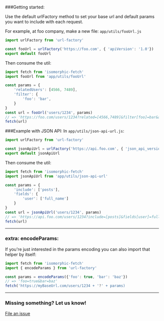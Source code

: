###Getting started:

Use the default urlFactory method to set your base url and default params you want to include with each request.

For example, at foo company, make a new file: `app/utils/fooUrl.js`
```js
import urlFactory from 'url-factory'

const fooUrl = urlFactory('https://foo.com', { 'apiVersion': '1.0'})
export default fooUrl
```

Then consume the util:

```js
import fetch from 'isomorphic-fetch'
import fooUrl from 'app/utils/fooUrl'

const params = {
    'relatedUsers': [4566, 7489],
    'filter': {
        'foo': 'bar',
    }
}
const url = fooUrl('users/1234', params)
// => 'https://foo.com/users/1234?related=[4566,7489]&filter[foo]=bar&apiVersion=1.0'
fetch(url)
```

###Example with JSON API:
In `app/utils/json-api-url.js`:
```js
import urlFactory from 'url-factory'

const jsonApiUrl = urlFactory('https://api.foo.com', { 'json_api_version': '1.0'})
export default jsonApiUrl
```

Then consume the util:

```js
import fetch from 'isomorphic-fetch'
import jsonApiUrl from 'app/utils/json-api-url'

const params = {
    'include': ['posts'],
    'fields': {
        'user': ['full_name']
    }
}
const url = jsonApiUrl('users/1234', params)
// => 'https://api.foo.com/users/1234?include=[posts]&fields[user]=full_name&json_api_version=1.0'
fetch(url)
```

- - -

### extra: encodeParams:
If you're just interested in the params encoding you can also import that helper by itself:
```js
import fetch from 'isomorphic-fetch'
import { encodeParams } from 'url-factory'

const params = encodeParams({'foo': true, 'bar': 'baz'})
// => 'foo=true&bar=baz'
fetch('https://myBaseUrl.com/users/1234 + '?' + params)
```

- - -

### Missing something?  Let us know!
[File an issue](https://github.com/Patreon/url-factory/issues)
